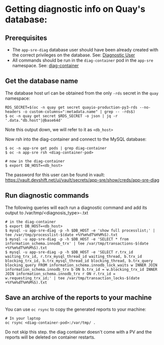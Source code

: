 # Getting diagnostic info on Quay's database:

## Prerequisites

- The `app-sre-diag` database user should have been already created with the correct privileges on the database. See: [Diagnostic User](/docs/quay/services/database.md#diagnostic-user)
- All commands should be run in the `diag-container` pod in the `app-sre` namespace. See: [diag-container](/docs/app-sre/sop/diag-container.md)

## Get the database name

The database host url can be obtained from the only `-rds` secret in the `quay` namespace:

```shell
RDS_SECRET=$(oc -n quay get secret quayio-production-py3-rds --no-headers -o custom-columns=":metadata.name" | grep -- -rds$)
$ oc -n quay get secret $RDS_SECRET -o json | jq -r '.data."db.host"|@base64d'
```

Note this output down, we will refer to it as `<db_host>`

Now rsh into the diag-container and connect to the MySQL database:

```shell
$ oc -n app-sre get pods | grep diag-container
$ oc -n app-sre rsh <diag-container-pod>

# now in the diag-container
$ export DB_HOST=<db_host>
```

The password for this user can be found in vault: https://vault.devshift.net/ui/vault/secrets/app-sre/show/creds/app-sre-diag

## Run diagnostic commands

The following queries will each run a diagnostic command and add its output to /var/tmp/<diagnosis_type>-<timestamp>.txt

```shell
# in the diag-container
$ export DB_HOST=<db_host>
$ mysql -u app-sre-diag -p -h $DB_HOST -e 'show full processlist;' | tee /var/tmp/processlist-$(date +%Y%m%dT%H%M%S).txt
$ mysql -u app-sre-diag -p -h $DB_HOST -e 'SELECT * from information_schema.innodb_trx' | tee /var/tmp/transactions-$(date +%Y%m%dT%H%M%S).txt
$ mysql -u app-sre-diag -p -h $DB_HOST -e 'SELECT r.trx_id waiting_trx_id, r.trx_mysql_thread_id waiting_thread, b.trx_id blocking_trx_id, b.trx_mysql_thread_id blocking_thread, b.trx_query blocking_query FROM information_schema.innodb_lock_waits w INNER JOIN information_schema.innodb_trx b ON b.trx_id = w.blocking_trx_id INNER JOIN information_schema.innodb_trx r ON r.trx_id = w.requesting_trx_id;' | tee /var/tmp/transaction_locks-$(date +%Y%m%dT%H%M%S).txt
```

## Save an archive of the reports to your machine

You can use `oc rsync` to copy the generated reports to your machine:

```shell
# In your laptop
oc rsync <diag-container-pod>:/var/tmp/ .
```

Do not skip this step. the diag container doesn't come with a PV and the reports will be deleted on container restarts.
